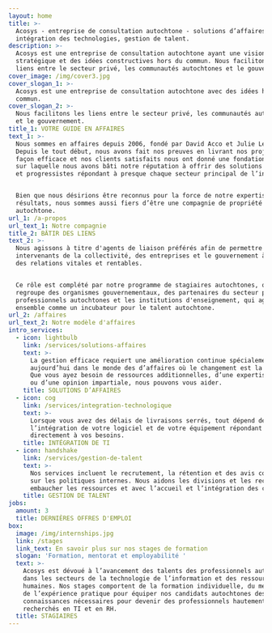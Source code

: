 ```yaml
---
layout: home
title: >-
  Acosys - entreprise de consultation autochtone - solutions d’affaires,
  intégration des technologies, gestion de talent. 
description: >-
  Acosys est une entreprise de consultation autochtone ayant une vision
  stratégique et des idées constructives hors du commun. Nous facilitons les
  liens entre le secteur privé, les communautés autochtones et le gouvernement.
cover_image: /img/cover3.jpg
cover_slogan_1: >-
  Acosys est une entreprise de consultation autochtone avec des idées hors du
  commun.
cover_slogan_2: >-
  Nous facilitons les liens entre le secteur privé, les communautés autochtones
  et le gouvernement.
title_1: VOTRE GUIDE EN AFFAIRES
text_1: >-
  Nous sommes en affaires depuis 2006, fondé par David Acco et Julie Lepage.
  Depuis le tout début, nous avons fait nos preuves en livrant nos projets de
  façon efficace et nos clients satisfaits nous ont donné une fondation solide
  sur laquelle nous avons bâti notre réputation à offrir des solutions créatives
  et progressistes répondant à presque chaque secteur principal de l’industrie. 


  Bien que nous désirions être reconnus pour la force de notre expertise et nos
  résultats, nous sommes aussi fiers d’être une compagnie de propriété
  autochtone.
url_1: /a-propos
url_text_1: Notre compagnie
title_2: BÂTIR DES LIENS
text_2: >-
  Nous agissons à titre d'agents de liaison préférés afin de permettre aux
  intervenants de la collectivité, des entreprises et le gouvernement à créer
  des relations vitales et rentables.


  Ce rôle est complété par notre programme de stagiaires autochtones, qui
  regroupe des organismes gouvernementaux, des partenaires du secteur privé, des
  professionnels autochtones et les institutions d'enseignement, qui agissent
  ensemble comme un incubateur pour le talent autochtone.
url_2: /affaires
url_text_2: Notre modèle d'affaires
intro_services:
  - icon: lightbulb
    link: /services/solutions-affaires
    text: >-
      La gestion efficace requiert une amélioration continue spécialement
      aujourd’hui dans le monde des d’affaires où le changement est la norme.
      Que vous ayez besoin de ressources additionnelles, d’une expertise unique
      ou d’une opinion impartiale, nous pouvons vous aider.
    title: SOLUTIONS D’AFFAIRES
  - icon: cog
    link: /services/integration-technologique
    text: >-
      Lorsque vous avez des délais de livraisons serrés, tout dépend de
      l’intégration de votre logiciel et de votre équipement répondant
      directement à vos besoins.
    title: INTÉGRATION DE TI
  - icon: handshake
    link: /services/gestion-de-talent
    text: >-
      Nos services incluent le recrutement, la rétention et des avis conseils
      sur les politiques internes. Nous aidons les divisions et les recruteurs à
      embaucher les ressources et avec l’accueil et l’intégration des candidats.
    title: GESTION DE TALENT
jobs:
  amount: 3
  title: DERNIÈRES OFFRES D'EMPLOI
box:
  image: /img/internships.jpg
  link: /stages
  link_text: En savoir plus sur nos stages de formation
  slogan: 'Formation, mentorat et employabilité '
  text: >-
    Acosys est dévoué à l’avancement des talents des professionnels autochtones
    dans les secteurs de la technologie de l’information et des ressources
    humaines. Nos stages comportent de la formation individuelle, du mentorat et
    de l’expérience pratique pour équiper nos candidats autochtones des
    connaissances nécessaires pour devenir des professionnels hautement
    recherchés en TI et en RH.
  title: STAGIAIRES
---
```


